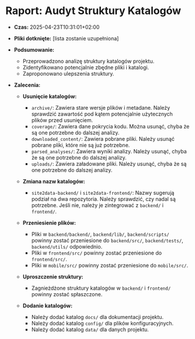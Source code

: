 # Raport: Audyt Struktury Katalogów

- **Czas:** 2025-04-23T10:31:01+02:00

- **Pliki dotknięte:** [lista zostanie uzupełniona]

- **Podsumowanie:**

  - Przeprowadzono analizę struktury katalogów projektu.
  - Zidentyfikowano potencjalnie zbędne pliki i katalogi.
  - Zaproponowano ulepszenia struktury.

- **Zalecenia:**

  - **Usunięcie katalogów:**
    - `archive/`: Zawiera stare wersje plików i metadane.  Należy sprawdzić zawartość pod kątem potencjalnie użytecznych plików przed usunięciem.
    - `coverage/`: Zawiera dane pokrycia kodu.  Można usunąć, chyba że są one potrzebne do dalszej analizy.
    - `downloaded_content/`:  Zawiera pobrane pliki.  Należy usunąć pobrane pliki, które nie są już potrzebne.
    - `parsed_analyses/`:  Zawiera wyniki analizy.  Należy usunąć, chyba że są one potrzebne do dalszej analizy.
    - `uploads/`:  Zawiera załadowane pliki.  Należy usunąć, chyba że są one potrzebne do dalszej analizy.

  - **Zmiana nazw katalogów:**
    - `site2data-backend/` i `site2data-frontend/`:  Nazwy sugerują podział na dwa repozytoria.  Należy sprawdzić, czy nadal są potrzebne.  Jeśli nie, należy je zintegrować z `backend/` i `frontend/`.

  - **Przeniesienie plików:**
    - Pliki w `backend/backend/`, `backend/lib/`, `backend/scripts/` powinny zostać przeniesione do `backend/src/`, `backend/tests/`, `backend/utils/` odpowiednio.
    - Pliki w `frontend/src/` powinny zostać przeniesione do `frontend/src/`.
    - Pliki w `mobile/src/` powinny zostać przeniesione do `mobile/src/`.

  - **Uproszczenie struktury:**
    - Zagnieżdżone struktury katalogów w `backend/` i `frontend/` powinny zostać spłaszczone.

  - **Dodanie katalogów:**
    - Należy dodać katalog `docs/` dla dokumentacji projektu.
    - Należy dodać katalog `config/` dla plików konfiguracyjnych.
    - Należy dodać katalog `data/` dla danych projektu.